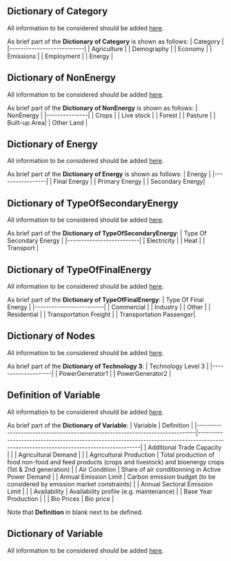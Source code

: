 ## Dictionary of Category

All information to be considered should be added [here](https://github.com/openENTRANCE/Model-linkage/blob/master/Variable/Category.yml).

As brief part of the **Dictionary of Category** is shown as follows:
| Category                  |
|---------------------------|
| Agriculture               |
| Demography                |
| Economy                   |
| Emissions                 |
| Employment                |
| Energy                    |


## Dictionary of NonEnergy

All information to be considered should be added [here](https://github.com/openENTRANCE/Model-linkage/blob/master/Variable/NonEnergy.yml).

As brief part of the **Dictionary of NonEnergy** is shown as follows:
| NonEnergy     |
|---------------|
| Crops         |
| Live stock    |
| Forest        |
| Pasture       |
| Built\-up Area|
| Other Land    |


## Dictionary of Energy

All information to be considered should be added [here](https://github.com/openENTRANCE/Model-linkage/blob/master/Variable/Energy.yml).

As brief part of the **Dictionary of Energy** is shown as follows:
| Energy          |
|-----------------|
| Final Energy    |
| Primary Energy  |
| Secondary Energy|


## Dictionary of TypeOfSecondaryEnergy

All information to be considered should be added [here](https://github.com/openENTRANCE/Model-linkage/blob/master/Variable/TypeOfSecondaryEnergy.yml).

As brief part of the **Dictionary of TypeOfSecondaryEnergy**:
| Type Of Secondary Energy |
|--------------------------|
| Electricity              |
| Heat                     |
| Transport                |


## Dictionary of TypeOfFinalEnergy

All information to be considered should be added [here](https://github.com/openENTRANCE/Model-linkage/blob/master/Variable/TypeOfFinalEnergy.yml).

As brief part of the **Dictionary of TypeOfFinalEnergy**:
| Type Of Final Energy    |
|-------------------------|
| Commercial              |
| Industry                |
| Other                   |
| Residential             |
| Transportation Freight  |
| Transportation Passenger|


<!-- ## Dictionary of Technology Level 1 and 2

All information to be considered should be added [here](https://github.com/openENTRANCE/Model-linkage/blob/master/Variable/Technology_Level12.yml).

As brief part of the **Dictionary of Technology 1 and 2**:
| Technology Level 1      | Technology Level 2                                                         |
|-------------------------|----------------------------------------------------------------------------|
| VehicleTransportation   | BatteryElectricVehicle                                                     |
| EnergyStorageSystem     | BatteryEnergyStorage                                                       |
| BiomassToPower          | BiomassW/CCS                                                               |
| BiomassToPower          | BiomassW/oCCS                                                              |
| ThermalMachine          | Boiler                                                                     |
| DirectAirCaptureMachine | CarbonCaptureAndStorage                                                    | -->


## Dictionary of Nodes

All information to be considered should be added [here](https://github.com/openENTRANCE/Model-linkage/blob/master/Variable/Technology_Level3.yml).

As brief part of the **Dictionary of Technology 3**:
| Technology Level 3 |
|--------------------|
| PowerGenerator1    |
| PowerGenerator2    |

## Definition of Variable

All information to be considered should be added [here](https://github.com/openENTRANCE/Model-linkage/blob/master/Variable/Variable_Definition.yml).

As brief part of the **Dictionary of Variable**:
| Variable                                                                    | Definition                                                                                                                            |
|-----------------------------------------------------------------------------|---------------------------------------------------------------------------------------------------------------------------------------|
| Additional Trade Capacity                                                     |                                                                                                                                       |
| Agricultural Demand                                                          |                                                                                                                                       |
| Agricultural Production                                                      | Total production of food  non\-food and feed products \(crops and livestock\) and bioenergy crops \(1st & 2nd generation\)            |
| Air Condition                                                                | Share of air conditionning in Active Power Demand                                                                                       |
| Annual Emission Limit                  | Carbon emission budget \(to be considered by emission market constraints\)                                                            |
| Annual Sectoral Emission Limit                                                 |                                                                                                                                       |
| Availability                                                                | Availability profile \(e\.g\. maintenance\)                                                                                           |
| Base Year Production                                                          |                                                                                                                                       |
| Bio Prices                                                                   | Bio price                                                                                                                             |


Note that **Definition** in blank next to be defined.


## Dictionary of Variable

All information to be considered should be added [here](https://github.com/openENTRANCE/Model-linkage/blob/master/Variable/Variable_Dictionary.yml).
